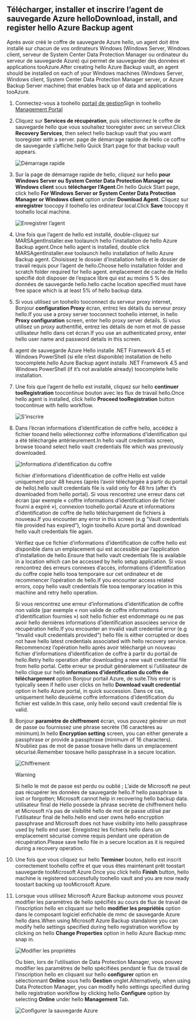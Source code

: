 ## <a name="download-install-and-register-hello-azure-backup-agent"></a><span data-ttu-id="3b5f3-101">Télécharger, installer et inscrire l’agent de sauvegarde Azure hello</span><span class="sxs-lookup"><span data-stu-id="3b5f3-101">Download, install, and register hello Azure Backup agent</span></span>
<span data-ttu-id="3b5f3-102">Après avoir créé le coffre de sauvegarde Azure hello, un agent doit être installé sur chacun de vos ordinateurs Windows (Windows Server, Windows client, serveur de System Center Data Protection Manager ou ordinateur du serveur de sauvegarde Azure) qui permet de sauvegarder des données et applications tooAzure.</span><span class="sxs-lookup"><span data-stu-id="3b5f3-102">After creating hello Azure Backup vault, an agent should be installed on each of your Windows machines (Windows Server, Windows client, System Center Data Protection Manager server, or Azure Backup Server machine) that enables back up of data and applications tooAzure.</span></span>

1. <span data-ttu-id="3b5f3-103">Connectez-vous à toohello [portail de gestion](https://manage.windowsazure.com/)</span><span class="sxs-lookup"><span data-stu-id="3b5f3-103">Sign in toohello [Management Portal](https://manage.windowsazure.com/)</span></span>
2. <span data-ttu-id="3b5f3-104">Cliquez sur **Services de récupération**, puis sélectionnez le coffre de sauvegarde hello que vous souhaitez tooregister avec un serveur.</span><span class="sxs-lookup"><span data-stu-id="3b5f3-104">Click **Recovery Services**, then select hello backup vault that you want tooregister with a server.</span></span> <span data-ttu-id="3b5f3-105">page de démarrage rapide de Hello ce coffre de sauvegarde s’affiche.</span><span class="sxs-lookup"><span data-stu-id="3b5f3-105">hello Quick Start page for that backup vault appears.</span></span>
   
    ![Démarrage rapide](./media/backup-install-agent/quickstart.png)
3. <span data-ttu-id="3b5f3-107">Sur la page de démarrage rapide de hello, cliquez sur hello **pour Windows Server ou System Center Data Protection Manager ou Windows client** sous **télécharger l’Agent**.</span><span class="sxs-lookup"><span data-stu-id="3b5f3-107">On hello Quick Start page, click hello **For Windows Server or System Center Data Protection Manager or Windows client** option under **Download Agent**.</span></span> <span data-ttu-id="3b5f3-108">Cliquez sur **enregistrer** toocopy il toohello les ordinateur local.</span><span class="sxs-lookup"><span data-stu-id="3b5f3-108">Click **Save** toocopy it toohello local machine.</span></span>
   
    ![Enregistrer l’agent](./media/backup-install-agent/agent.png)
4. <span data-ttu-id="3b5f3-110">Une fois que l’agent de hello est installé, double-cliquez sur MARSAgentInstaller.exe toolaunch hello l’installation de hello Azure Backup agent.</span><span class="sxs-lookup"><span data-stu-id="3b5f3-110">Once hello agent is installed, double click MARSAgentInstaller.exe toolaunch hello installation of hello Azure Backup agent.</span></span> <span data-ttu-id="3b5f3-111">Choisissez le dossier d’installation hello et le dossier de travail requis pour l’agent de hello.</span><span class="sxs-lookup"><span data-stu-id="3b5f3-111">Choose hello installation folder and scratch folder required for hello agent.</span></span> <span data-ttu-id="3b5f3-112">emplacement de cache de Hello spécifié doit disposer de l’espace libre qui est au moins 5 % des données de sauvegarde hello.</span><span class="sxs-lookup"><span data-stu-id="3b5f3-112">hello cache location specified must have free space which is at least 5% of hello backup data.</span></span>
5. <span data-ttu-id="3b5f3-113">Si vous utilisez un toohello tooconnect du serveur proxy internet, Bonjour **configuration Proxy** écran, entrez les détails du serveur proxy hello.</span><span class="sxs-lookup"><span data-stu-id="3b5f3-113">If you use a proxy server tooconnect toohello internet, in hello **Proxy configuration** screen, enter hello proxy server details.</span></span> <span data-ttu-id="3b5f3-114">Si vous utilisez un proxy authentifié, entrez les détails de nom et mot de passe utilisateur hello dans cet écran.</span><span class="sxs-lookup"><span data-stu-id="3b5f3-114">If you use an authenticated proxy, enter hello user name and password details in this screen.</span></span>
6. <span data-ttu-id="3b5f3-115">agent de sauvegarde Azure Hello installe .NET Framework 4.5 et Windows PowerShell (si elle n’est disponible) installation de hello toocomplete.</span><span class="sxs-lookup"><span data-stu-id="3b5f3-115">hello Azure Backup agent installs .NET Framework 4.5 and Windows PowerShell (if it’s not available already) toocomplete hello installation.</span></span>
7. <span data-ttu-id="3b5f3-116">Une fois que l’agent de hello est installé, cliquez sur hello **continuer tooRegistration** toocontinue bouton avec les flux de travail hello.</span><span class="sxs-lookup"><span data-stu-id="3b5f3-116">Once hello agent is installed, click hello **Proceed tooRegistration** button toocontinue with hello workflow.</span></span>
   
   ![S’inscrire](./media/backup-install-agent/register.png)
8. <span data-ttu-id="3b5f3-118">Dans l’écran informations d’identification de coffre hello, accédez à fichier tooand hello sélectionnez coffre informations d’identification qui a été téléchargée antérieurement.</span><span class="sxs-lookup"><span data-stu-id="3b5f3-118">In hello vault credentials screen, browse tooand select hello vault credentials file which was previously downloaded.</span></span>
   
    ![Informations d’identification du coffre](./media/backup-install-agent/vc.png)
   
    <span data-ttu-id="3b5f3-120">fichier d’informations d’identification de coffre Hello est valide uniquement pour 48 heures (après l’avoir téléchargée à partir du portail de hello).</span><span class="sxs-lookup"><span data-stu-id="3b5f3-120">hello vault credentials file is valid only for 48 hrs (after it’s downloaded from hello portal).</span></span> <span data-ttu-id="3b5f3-121">Si vous rencontrez une erreur dans cet écran (par exemple « coffre informations d’identification de fichier fourni a expiré »), connexion toohello portail Azure et informations d’identification de coffre de hello téléchargement de fichiers à nouveau.</span><span class="sxs-lookup"><span data-stu-id="3b5f3-121">If you encounter any error in this screen (e.g “Vault credentials file provided has expired”), login toohello Azure portal and download hello vault credentials file again.</span></span>
   
    <span data-ttu-id="3b5f3-122">Vérifiez que ce fichier d’informations d’identification de coffre hello est disponible dans un emplacement qui est accessible par l’application d’installation de hello.</span><span class="sxs-lookup"><span data-stu-id="3b5f3-122">Ensure that hello vault credentials file is available in a location which can be accessed by hello setup application.</span></span> <span data-ttu-id="3b5f3-123">Si vous rencontrez des erreurs connexes d’accès, informations d’identification du coffre copie hello tooa temporaire sur cet ordinateur et de recommencer l’opération de hello.</span><span class="sxs-lookup"><span data-stu-id="3b5f3-123">If you encounter access related errors, copy hello vault credentials file tooa temporary location in this machine and retry hello operation.</span></span>
   
    <span data-ttu-id="3b5f3-124">Si vous rencontrez une erreur d’informations d’identification de coffre non valide (par exemple « non valide de coffre informations d’identification fournies ») soit hello fichier est endommagé ou ne pas avoir hello dernières informations d’identification associées service de récupération hello.</span><span class="sxs-lookup"><span data-stu-id="3b5f3-124">If you encounter an invalid vault credential error (e.g “Invalid vault credentials provided") hello file is either corrupted or does not have hello latest credentials associated with hello recovery service.</span></span> <span data-ttu-id="3b5f3-125">Recommencez l’opération hello après avoir téléchargé un nouveau fichier d’informations d’identification de coffre à partir du portail de hello.</span><span class="sxs-lookup"><span data-stu-id="3b5f3-125">Retry hello operation after downloading a new vault credential file from hello portal.</span></span> <span data-ttu-id="3b5f3-126">Cette erreur se produit généralement si l’utilisateur de hello clique sur hello **informations d’identification du coffre de téléchargement** option Bonjour portail Azure, de suite.</span><span class="sxs-lookup"><span data-stu-id="3b5f3-126">This error is typically seen if hello user clicks on hello **Download vault credential** option in hello Azure portal, in quick succession.</span></span> <span data-ttu-id="3b5f3-127">Dans ce cas, uniquement hello deuxième coffre informations d’identification du fichier est valide.</span><span class="sxs-lookup"><span data-stu-id="3b5f3-127">In this case, only hello second vault credential file is valid.</span></span>
9. <span data-ttu-id="3b5f3-128">Bonjour **paramètre de chiffrement** écran, vous pouvez générer un mot de passe ou fournissez une phrase secrète (16 caractères au minimum).</span><span class="sxs-lookup"><span data-stu-id="3b5f3-128">In hello **Encryption setting** screen, you can either generate a passphrase or provide a passphrase (minimum of 16 characters).</span></span> <span data-ttu-id="3b5f3-129">N’oubliez pas de mot de passe toosave hello dans un emplacement sécurisé.</span><span class="sxs-lookup"><span data-stu-id="3b5f3-129">Remember toosave hello passphrase in a secure location.</span></span>
   
    ![Chiffrement](./media/backup-install-agent/encryption.png)
   
   > [!WARNING]
   > <span data-ttu-id="3b5f3-131">Si hello le mot de passe est perdu ou oublié ; L’aide de Microsoft ne peut pas récupérer les données de sauvegarde hello.</span><span class="sxs-lookup"><span data-stu-id="3b5f3-131">If hello passphrase is lost or forgotten; Microsoft cannot help in recovering hello backup data.</span></span> <span data-ttu-id="3b5f3-132">utilisateur final de Hello possède la phrase secrète de chiffrement hello et Microsoft n’a pas de visibilité hello de mot de passe utilisé par l’utilisateur final de hello.</span><span class="sxs-lookup"><span data-stu-id="3b5f3-132">hello end user owns hello encryption passphrase and Microsoft does not have visibility into hello passphrase used by hello end user.</span></span> <span data-ttu-id="3b5f3-133">Enregistrez les fichiers hello dans un emplacement sécurisé comme requis pendant une opération de récupération.</span><span class="sxs-lookup"><span data-stu-id="3b5f3-133">Please save hello file in a secure location as it is required during a recovery operation.</span></span>
   > 
   > 
10. <span data-ttu-id="3b5f3-134">Une fois que vous cliquez sur hello **Terminer** bouton, hello est inscrit correctement toohello coffre et que vous êtes maintenant prêt toostart sauvegarde tooMicrosoft Azure.</span><span class="sxs-lookup"><span data-stu-id="3b5f3-134">Once you click hello **Finish** button, hello machine is registered successfully toohello vault and you are now ready toostart backing up tooMicrosoft Azure.</span></span>
11. <span data-ttu-id="3b5f3-135">Lorsque vous utilisez Microsoft Azure Backup autonome vous pouvez modifier les paramètres de hello spécifiés au cours de flux de travail de l’inscription hello en cliquant sur hello **modifier les propriétés** option dans le composant logiciel enfichable de mmc de sauvegarde Azure hello dans.</span><span class="sxs-lookup"><span data-stu-id="3b5f3-135">When using Microsoft Azure Backup standalone you can modify hello settings specified during hello registration workflow by clicking on hello **Change Properties** option in hello Azure Backup mmc snap in.</span></span>
    
    ![Modifier les propriétés](./media/backup-install-agent/change.png)
    
    <span data-ttu-id="3b5f3-137">Ou bien, lors de l’utilisation de Data Protection Manager, vous pouvez modifier les paramètres de hello spécifiées pendant le flux de travail de l’inscription hello en cliquant sur hello **configurer** option en sélectionnant **Online** sous hello **Gestion** onglet.</span><span class="sxs-lookup"><span data-stu-id="3b5f3-137">Alternatively, when using Data Protection Manager, you can modify hello settings specified  during hello registration workflow by clicking hello **Configure** option by selecting **Online** under hello **Management** Tab.</span></span>
    
    ![Configurer la sauvegarde Azure](./media/backup-install-agent/configure.png)

